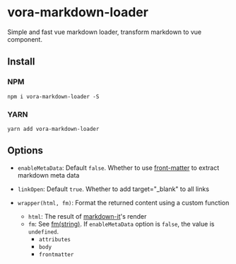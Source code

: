 <!--
 * @Author: wanlixin
 * @Date: 2020-05-09 22:23:50
 * @LastEditors: wanlixin
 * @LastEditTime: 2020-05-17 09:58:30
 * @Description: 
--> 
# vora-markdown-loader

Simple and fast vue markdown loader, transform markdown to vue component.

## Install

### NPM

```shell
npm i vora-markdown-loader -S
```

### YARN

```shell
yarn add vora-markdown-loader
```

## Options

- `enableMetaData`: Default `false`. Whether to use [front-matter](https://github.com/jxson/front-matter) to extract markdown meta data

- `linkOpen`: Default `true`. Whether to add target="_blank" to all links

- `wrapper(html, fm)`: Format the returned content using a custom function
    - `html`: The result of [markdown-it](https://github.com/markdown-it/markdown-it)'s render
    - `fm`: See [fm(string)](https://github.com/jxson/front-matter#fmstring). If `enableMetaData` option is `false`, the value is `undefined`. 
        - `attributes`
        - `body`
        - `frontmatter`
